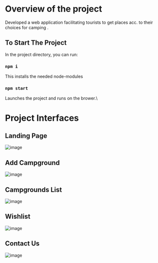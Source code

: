 # Overview of the project

Developed a web application facilitating
tourists to get places acc. to their choices
for camping .


## To Start The Project

In the project directory, you can run:

### `npm i`

This installs the needed node-modules


### `npm start`

Launches the project and runs on the brower.\

# Project Interfaces
## Landing Page

![image](https://user-images.githubusercontent.com/97356776/209426324-4a9edb05-b07f-4398-8e6c-a7975acb9839.png)

## Add Campground 

![image](https://user-images.githubusercontent.com/97356776/209425262-6a7744f0-040b-4fc3-a8a0-f55fc7446ca1.png)

## Campgrounds List 
![image](https://user-images.githubusercontent.com/97356776/209426122-19024f69-4f4a-4b26-87c0-48ce20fec6c6.png)

## Wishlist 
![image](https://user-images.githubusercontent.com/97356776/209426374-0a60a6a2-cc51-462d-ab99-8a1518a5ba69.png)

## Contact Us 
![image](https://user-images.githubusercontent.com/97356776/209426351-28642f5a-49a3-45e1-b7ba-413c10fe304e.png)

